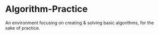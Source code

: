 # Algorithm-Practice
An environment focusing on creating &amp; solving basic algorithms, for the sake of practice.
